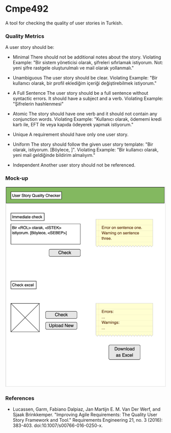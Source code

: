 # Cmpe492
A tool for checking the quality of user stories in Turkish.

### Quality Metrics
A user story should be:
* Minimal
There should not be additional notes about the story. Violating Example: "Bir sistem yöneticisi olarak, şifreleri sıfırlamak istiyorum. Not: yeni şifre rastgele oluşturulmalı ve mail olarak yollanmalı."

* Unambiguous
The user story should be clear. Violating Example: "Bir kullanıcı olarak, bir profil eklediğim içeriği değiştirebilmek istiyorum."

* A Full Sentence
The user story should be a full sentence without syntactic errors. It should have a subject and a verb. Violating Example: "Şifrelerin hashlenmesi"

* Atomic
The story should have one verb and it should not contain any conjunction words.  Violating Example: "Kullanıcı olarak, ödememi kredi kartı ile, EFT ile veya kapıda ödeyerek yapmak istiyorum."

* Unique
A requirement should have only one user story.

* Uniform
The story should follow the given user story template: "Bir <ROL> olarak, <ISTEK> istiyorum. [Böylece, <SEBEP>]". Violating Example: "Bir kullanıcı olarak, yeni mail geldiğinde bildirim almalıyım."

* Independent
Another user story should not be referenced.

### Mock-up

![Mock-up](https://raw.githubusercontent.com/akinilerle/Cmpe492/master/media/mock-up.png)

### References

* Lucassen, Garm, Fabiano Dalpiaz, Jan Martijn E. M. Van Der Werf, and Sjaak Brinkkemper. "Improving Agile Requirements: The Quality User Story Framework and Tool." Requirements Engineering 21, no. 3 (2016): 383-403. doi:10.1007/s00766-016-0250-x.
